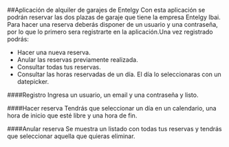 ##Aplicación de alquiler de garajes de Entelgy
Con esta aplicación se podrán reservar las dos plazas de garaje que tiene la empresa Entelgy Ibai. <br>
Para hacer una reserva deberás disponer de un usuario y una contraseña, por lo que lo primero sera registrarte en la aplicación.Una vez registrado podrás:
* Hacer una nueva reserva.
* Anular las reservas previamente realizada.
* Consultar todas tus reservas.
* Consultar las horas reservadas de un día. El día lo seleccionaras con un datepicker.

 
####Registro
Ingresa un usuario, un email y una contraseña y listo.

####Hacer reserva
Tendrás que seleccionar un día en un calendario, una hora de inicio que esté libre y una hora de fin.

####Anular reserva
Se muestra un listado con todas tus reservas y tendrás que seleccionar aquella que quieras eliminar.
